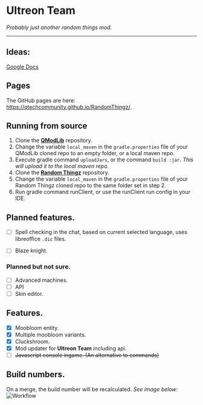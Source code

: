 # Ultreon Team
*Probably just another random things mod.*

***
## Ideas:
[Google Docs](https://docs.google.com/document/d/1z3MKoFRFzNu_Qmz0HYUsLOh5f-y4033F9UBfSapATMY/edit?usp=sharing)

## Pages
The GitHub pages are here: https://qtechcommunity.github.io/RandomThingz/.

## Running from source
1) Clone the [**QModLib**](https://github.com/Ultreon/ultreon-mod-lib) repository.  
2) Change the variable `local_maven` in the `gradle.properties` file of your QModLib cloned repo to an empty folder, or a local maven repo.
3) Execute gradle command `uploadJars`, or the command `build :jar`. *This will upload it to the local maven repo.*
4) Clone the [**Random Thingz**](https://github.com/Ultreon/RandomThingz) repository.
5) Change the variable `local_maven` in the `gradle.properties` file of your Random Thingz cloned repo to the same folder set in step 2.
6) Run gradle command runClient, or use the runClient run config in your IDE.

## Planned features.
 - [ ] Spell checking in the chat, based on current selected language, uses libreoffice `.dic` files.
 - [ ] Blaze knight.

    
### Planned but not sure.
 - [ ] Advanced machines.
 - [ ] API
 - [ ] Skin editor.

## Features.
 - [x] Moobloom entity.
 - [x] Multiple moobloom variants.
 - [x] Cluckshroom.
 - [x] Mod updater for **Ultreon Team** including api.
 - [ ] ~~Javascript console ingame. (An alternative to commands)~~

## Build numbers.
On a merge, the build number will be recalculated. *See image below:*  
![Workflow](https://github.com/Ultreon/RandomThingz/raw/master/img/Image1.png)
